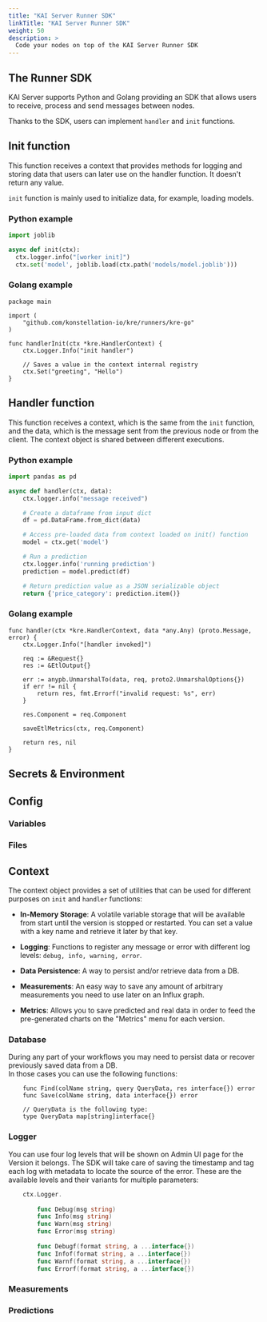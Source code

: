 ```yaml
---
title: "KAI Server Runner SDK"
linkTitle: "KAI Server Runner SDK"
weight: 50
description: >
  Code your nodes on top of the KAI Server Runner SDK
---
```



## The Runner SDK

KAI Server supports Python and Golang providing an SDK that allows users to receive,
process and send messages between nodes.

Thanks to the SDK, users can implement `handler` and `init` functions.

## Init function

This function receives a context that provides methods for logging and storing data that users
can later use on the handler function. It doesn't return any value.

`init` function is mainly used to initialize data, for example, loading models.

### Python example

```python
import joblib

async def init(ctx):
  ctx.logger.info("[worker init]")
  ctx.set('model', joblib.load(ctx.path('models/model.joblib')))
```

### Golang example

```golang
package main

import (
	"github.com/konstellation-io/kre/runners/kre-go"
)

func handlerInit(ctx *kre.HandlerContext) {
	ctx.Logger.Info("init handler")
    
    // Saves a value in the context internal registry
	ctx.Set("greeting", "Hello")   
}
```

## Handler function

This function receives a context, which is the same from the `init` function, and the data, which is the message
sent from the previous node or from the client. The context object is shared between different executions.

### Python example

```python
import pandas as pd

async def handler(ctx, data):
    ctx.logger.info("message received")

    # Create a dataframe from input dict
    df = pd.DataFrame.from_dict(data)

    # Access pre-loaded data from context loaded on init() function 
    model = ctx.get('model')

    # Run a prediction
    ctx.logger.info('running prediction')
    prediction = model.predict(df)

    # Return prediction value as a JSON serializable object
    return {'price_category': prediction.item()}
```

### Golang example

```golang
func handler(ctx *kre.HandlerContext, data *any.Any) (proto.Message, error) {
	ctx.Logger.Info("[handler invoked]")

	req := &Request{}
	res := &EtlOutput{}

	err := anypb.UnmarshalTo(data, req, proto2.UnmarshalOptions{})
	if err != nil {
		return res, fmt.Errorf("invalid request: %s", err)
	}

	res.Component = req.Component

	saveEtlMetrics(ctx, req.Component)

	return res, nil
}
```

## Secrets & Environment

## Config

### Variables

### Files

## Context

The context object provides a set of utilities that can be used  for different purposes on `init` and `handler` functions:

- **In-Memory Storage**: A volatile variable storage that will be available from start until the version is stopped or restarted. You can set a value with a key name and retrieve it later by that key.

- **Logging**: Functions to register any message or error with different log levels: `debug, info, warning, error`.

- **Data Persistence**: A way to persist and/or retrieve data from a DB.

- **Measurements**: An easy way to save any amount of arbitrary measurements you need to use later on an Influx graph.

- **Metrics**: Allows you to save predicted and real data in order to feed the pre-generated charts on the "Metrics" menu for each version.

### Database

During any part of your workflows you may need to persist data or recover previously saved data from a DB.  
In those cases you can use the following functions:

```golang
    func Find(colName string, query QueryData, res interface{}) error 
    func Save(colName string, data interface{}) error
    
    // QueryData is the following type:
    type QueryData map[string]interface{} 
```

### Logger

You can use four log levels that will be shown on Admin UI page for the Version it belongs. The SDK will take care of saving the timestamp and tag each log with metadata to locate the source of the error.
These are the available levels and their variants for multiple parameters:
```go
    ctx.Logger.
    
        func Debug(msg string) 
        func Info(msg string)
        func Warn(msg string) 
        func Error(msg string) 
    
        func Debugf(format string, a ...interface{})
        func Infof(format string, a ...interface{}) 
        func Warnf(format string, a ...interface{}) 
        func Errorf(format string, a ...interface{}) 
```

### Measurements

### Predictions